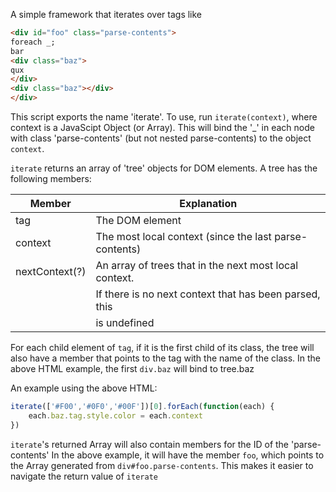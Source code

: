 A simple framework that iterates over tags like

```html
<div id="foo" class="parse-contents">
foreach _;
bar
<div class="baz">
qux
</div>
<div class="baz"></div>
</div>
```

This script exports the name 'iterate'.
To use, run `iterate(context)`, where context is a JavaScipt Object (or Array).
This will bind the '\_' in each node with class 'parse-contents' (but not nested
parse-contents) to the object `context`.

`iterate` returns an array of 'tree' objects for DOM elements. A tree has the
following members:

|Member         |Explanation                                           |
|---------------|------------------------------------------------------|
|tag            |The DOM element                                       |
|context        |The most local context (since the last parse-contents)|
|nextContext(?)	|An array of trees that in the next most local context.|
|               |If there is no next context that has been parsed, this|
|               |is undefined                                          |

For each child element of `tag`, if it is the first child of its class, the tree will
also have a member that points to the tag with the name of the class. In the above HTML
example, the first `div.baz` will bind to tree.baz

An example using the above HTML:
```javascript
iterate(['#F00','#0F0','#00F'])[0].forEach(function(each) {
	each.baz.tag.style.color = each.context
})
```

`iterate`'s returned Array will also contain members for the ID of the 'parse-contents'
In the above example, it will have the member `foo`, which points to the Array generated
from `div#foo.parse-contents`. This makes it easier to navigate the return value of
`iterate`
